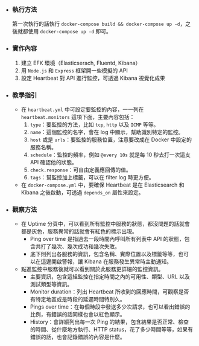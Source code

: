 * ### 執行方法
    第一次執行的話執行 `docker-compose build && docker-compose up -d`，之後就都使用 `docker-compose up -d` 即可。
* ### 實作內容
    1. 建立 EFK 環境（Elasticserach, Fluentd, Kibana）
    2. 用 `Node.js` 和 `Express` 框架開一些模擬的 API
    3. 設定 Heartbeat 對 API 進行監控，可透過 Kibana 視覺化成果

* ### 教學指引
    * 在 `heartbeat.yml` 中可設定要監控的內容，一一列在 `heartbeat.monitors` 這項下面，主要內容包括：
        1. `type`：要監控的方法，比如 `tcp`, `http` 以及 `ICMP` 等等。
        2. `name`：這個監控的名字，會在 log 中顯示，幫助識別特定的監控。
        3. `host` 或是 `urls`：要監控的服務位置，注意要改成在 Docker 中設定的服務名稱。
        4. `schedule`：監控的頻率，例如 `@every 10s` 就是每 10 秒去打一次這支 API 確認他的狀態。
        5. `check.response`：可自由定義應回傳的值。
        6. `tags`：幫監控加上標籤，可以在 filter log 時更方便。
    * 在 `docker-compose.yml` 中，要確保 Heartbeat 是在 Elasticsearch 和 Kibana 之後啟動，可透過 `depends_on` 屬性來設定。
* ### 觀察方法
    * 在 Uptime 分頁中，可以看到所有監控中服務的狀態，都沒問題的話就會都是灰色，服務異常的話就會有紅色的標示出現。
        * Ping over time 是指過去一段時間內呼叫所有列表中 API 的狀態，包含共打了幾次、幾次成功和幾次失敗。
        * 底下則列出各服務的資訊，包含名稱、實際位置以及標籤等等，也可以在這邊開啟警報，讓 Kibana 在服務發生異常時主動通知。
    * 點進監控中服務後就可以看到關於此服務更詳細的監控資訊。
        * 主要資訊，包含這組監控在指定時間之內的可用性、類型、URL 以及測試類型等資訊。
        * Monitor duration：列出 Heartbeat 所收到的回應時間，可觀察是否有特定地區或是時段的延遲時間特別久。
        * Pings over time：在每個時段中發送多少次請求，也可以看出錯誤的比例，有錯誤的話同樣也會以紅色顯示。
        * History：會詳細列出每一次 Ping 的結果，包含結果是否正常、檢查的時間、從什麼地方執行、HTTP status，花了多少時間等等，如果有錯誤的話，也會記錄錯誤的內容是什麼。

